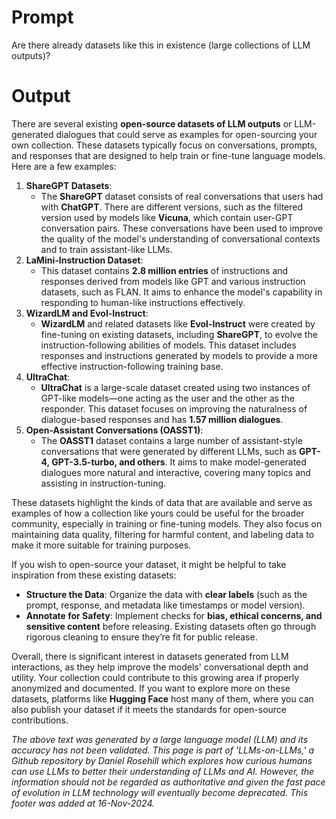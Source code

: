 # Prompt

Are there already datasets like this in existence (large collections of LLM outputs)?

# Output

There are several existing **open-source datasets of LLM outputs** or LLM-generated dialogues that could serve as examples for open-sourcing your own collection. These datasets typically focus on conversations, prompts, and responses that are designed to help train or fine-tune language models. Here are a few examples:

1. **ShareGPT Datasets**:
   - The **ShareGPT** dataset consists of real conversations that users had with **ChatGPT**. There are different versions, such as the filtered version used by models like **Vicuna**, which contain user-GPT conversation pairs. These conversations have been used to improve the quality of the model's understanding of conversational contexts and to train assistant-like LLMs.
2. **LaMini-Instruction Dataset**:
   - This dataset contains **2.8 million entries** of instructions and responses derived from models like GPT and various instruction datasets, such as FLAN. It aims to enhance the model's capability in responding to human-like instructions effectively.
3. **WizardLM and Evol-Instruct**:
   - **WizardLM** and related datasets like **Evol-Instruct** were created by fine-tuning on existing datasets, including **ShareGPT**, to evolve the instruction-following abilities of models. This dataset includes responses and instructions generated by models to provide a more effective instruction-following training base.
4. **UltraChat**:
   - **UltraChat** is a large-scale dataset created using two instances of GPT-like models—one acting as the user and the other as the responder. This dataset focuses on improving the naturalness of dialogue-based responses and has **1.57 million dialogues**.
5. **Open-Assistant Conversations (OASST1)**:
   - The **OASST1** dataset contains a large number of assistant-style conversations that were generated by different LLMs, such as **GPT-4, GPT-3.5-turbo, and others**. It aims to make model-generated dialogues more natural and interactive, covering many topics and assisting in instruction-tuning.

These datasets highlight the kinds of data that are available and serve as examples of how a collection like yours could be useful for the broader community, especially in training or fine-tuning models. They also focus on maintaining data quality, filtering for harmful content, and labeling data to make it more suitable for training purposes.

If you wish to open-source your dataset, it might be helpful to take inspiration from these existing datasets:

- **Structure the Data**: Organize the data with **clear labels** (such as the prompt, response, and metadata like timestamps or model version).
- **Annotate for Safety**: Implement checks for **bias, ethical concerns, and sensitive content** before releasing. Existing datasets often go through rigorous cleaning to ensure they’re fit for public release.

Overall, there is significant interest in datasets generated from LLM interactions, as they help improve the models' conversational depth and utility. Your collection could contribute to this growing area if properly anonymized and documented. If you want to explore more on these datasets, platforms like **Hugging Face** host many of them, where you can also publish your dataset if it meets the standards for open-source contributions.

*The above text was generated by a large language model (LLM) and its accuracy has not been validated. This page is part of 'LLMs-on-LLMs,' a Github repository by Daniel Rosehill which explores how curious humans can use LLMs to better their understanding of LLMs and AI. However, the information should not be regarded as authoritative and given the fast pace of evolution in LLM technology will eventually become deprecated. This footer was added at 16-Nov-2024.*


